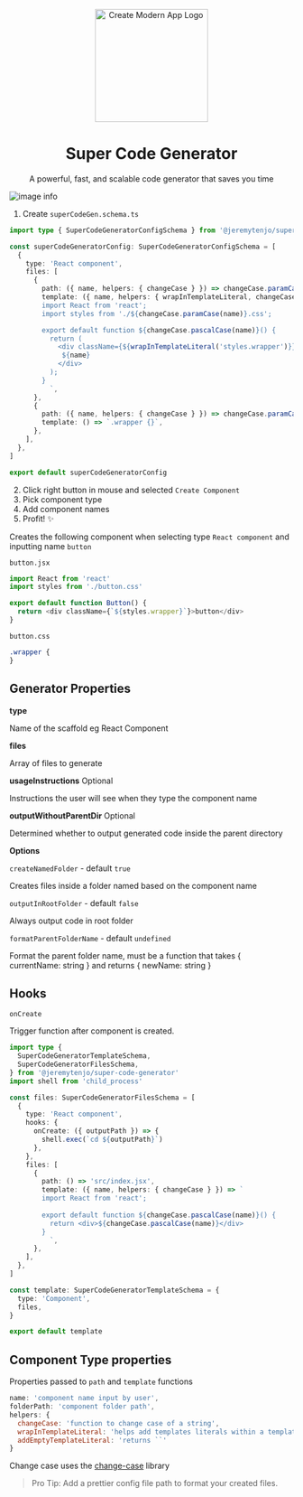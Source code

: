 <p align="center">
  <a href="https://jeremytenjo.com/" rel="noopener" target="_blank"><img width="200" src="https://github.com/jeremytenjo/super-code-generator/blob/main/assets/images/logo.png?raw=true" alt="Create Modern App Logo"></a></p>
</p>

<h1 align="center">Super Code Generator</h1>

<p align="center">A powerful, fast, and scalable code generator that saves you time</p>

![image info](https://github.com/jeremytenjo/super-code-generator/blob/main/assets/videos/demo.gif?raw=true)

1. Create `superCodeGen.schema.ts`

```ts
import type { SuperCodeGeneratorConfigSchema } from '@jeremytenjo/super-code-generator'

const superCodeGeneratorConfig: SuperCodeGeneratorConfigSchema = [
  {
    type: 'React component',
    files: [
      {
        path: ({ name, helpers: { changeCase } }) => changeCase.paramCase(name) + '.tsx',
        template: ({ name, helpers: { wrapInTemplateLiteral, changeCase } }) => `
        import React from 'react';
        import styles from './${changeCase.paramCase(name)}.css';

        export default function ${changeCase.pascalCase(name)}() {
          return (
            <div className={${wrapInTemplateLiteral('styles.wrapper')}}>
             ${name}
            </div>
          );
        }
          `,
      },
      {
        path: ({ name, helpers: { changeCase } }) => changeCase.paramCase(name) + '.css',
        template: () => `.wrapper {}`,
      },
    ],
  },
]

export default superCodeGeneratorConfig
```

2. Click right button in mouse and selected `Create Component`
3. Pick component type
4. Add component names
5. Profit! ✨

Creates the following component when selecting type `React component` and inputting name `button`

`button.jsx`

```js
import React from 'react'
import styles from './button.css'

export default function Button() {
  return <div className={`${styles.wrapper}`}>button</div>
}
```

`button.css`

```css
.wrapper {
}
```

## Generator Properties

**type**

Name of the scaffold eg React Component

**files**

Array of files to generate

**usageInstructions** Optional

Instructions the user will see when they type the component name

**outputWithoutParentDir** Optional

Determined whether to output generated code inside the parent directory

**Options**

`createNamedFolder` - default `true`

Creates files inside a folder named based on the component name

`outputInRootFolder` - default `false`

Always output code in root folder

`formatParentFolderName` - default `undefined`

Format the parent folder name, must be a function that takes { currentName: string } and returns { newName: string }

## Hooks

`onCreate`

Trigger function after component is created.

```ts
import type {
  SuperCodeGeneratorTemplateSchema,
  SuperCodeGeneratorFilesSchema,
} from '@jeremytenjo/super-code-generator'
import shell from 'child_process'

const files: SuperCodeGeneratorFilesSchema = [
  {
    type: 'React component',
    hooks: {
      onCreate: ({ outputPath }) => {
        shell.exec(`cd ${outputPath}`)
      },
    },
    files: [
      {
        path: () => 'src/index.jsx',
        template: ({ name, helpers: { changeCase } }) => `
        import React from 'react';
        
        export default function ${changeCase.pascalCase(name)}() {
          return <div>${changeCase.pascalCase(name)}</div>
        }
          `,
      },
    ],
  },
]

const template: SuperCodeGeneratorTemplateSchema = {
  type: 'Component',
  files,
}

export default template
```

## Component Type properties

Properties passed to `path` and `template` functions

```js
name: 'component name input by user',
folderPath: 'component folder path',
helpers: {
  changeCase: 'function to change case of a string',
  wrapInTemplateLiteral: 'helps add templates literals within a template literal'
  addEmptyTemplateLiteral: 'returns ``'
}
```

Change case uses the [change-case](https://github.com/blakeembrey/change-case#core) library

> Pro Tip: Add a prettier config file path to format your created files.
